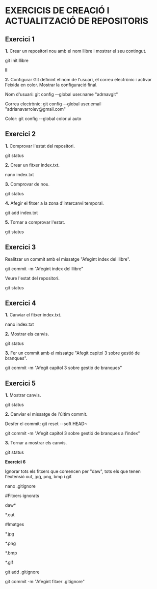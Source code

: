 **EXERCICIS DE CREACIÓ I ACTUALITZACIÓ DE REPOSITORIS**
=

**Exercici 1**
-

**1.** Crear un repositori nou amb el nom llibre i mostrar el seu contingut.

git init llibre

ll


**2.** Configurar Git definint el nom de l'usuari, el correu electrònic i activar l'eixida en color. Mostrar la configuració final.

Nom d'usuari: git config --global user.name "adrnavgit"

Correu electrònic: git config --global user.email "adrianavarroiev\@gmail.com"

Color: git config --global color.ui auto


**Exercici 2**
-

**1.** Comprovar l'estat del repositori.

git status

**2.** Crear un fitxer index.txt.

nano index.txt

**3.** Comprovar de nou.

git status

**4.** Afegir el fitxer a la zona d'intercanvi temporal.

git add index.txt

**5.** Tornar a comprovar l'estat.

git status


**Exercici 3**
-

Realitzar un commit amb el missatge "Afegint índex del llibre".

git commit -m "Afegint índex del llibre"

Veure l'estat del repositori.

git status


**Exercici 4**
-

**1.** Canviar el fitxer index.txt.

nano index.txt

**2.** Mostrar els canvis.

git status

**3.** Fer un commit amb el missatge "Afegit capítol 3 sobre gestió de branques".

git commit -m "Afegit capítol 3 sobre gestió de branques"


**Exercici 5**
-

**1.** Mostrar canvis.

git status

**2.** Canviar el missatge de l'últim commit.

Desfer el commit: git reset --soft HEAD~

git commit -m "Afegit capítol 3 sobre gestió de branques a l'índex"

**3.** Tornar a mostrar els canvis.

git status


**Exercici 6**

Ignorar tots els fitxers que comencen per "daw", tots els que tenen l'extensió out, jpg, png, bmp i gif.

nano .gitignore

#Fitxers ignorats

daw*

*.out

#Imatges

*.jpg

*.png

*.bmp

*.gif

git add .gitignore

git commit -m "Afegint fitxer .gitignore"
